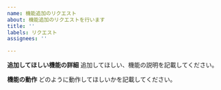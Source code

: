 ```yaml
---
name: 機能追加のリクエスト
about: 機能追加のリクエストを行います
title: ''
labels: リクエスト
assignees: ''

---
```


**追加してほしい機能の詳細**
追加してほしい、機能の説明を記載してください。

**機能の動作**
どのように動作してほしいかを記載してください。
